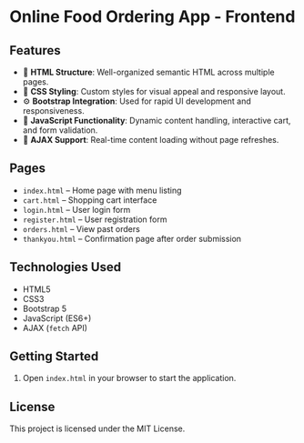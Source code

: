 
# Online Food Ordering App - Frontend

## Features

- 🧱 **HTML Structure**: Well-organized semantic HTML across multiple pages.
- 🎨 **CSS Styling**: Custom styles for visual appeal and responsive layout.
- ⚙️ **Bootstrap Integration**: Used for rapid UI development and responsiveness.
- 🧠 **JavaScript Functionality**: Dynamic content handling, interactive cart, and form validation.
- 🔄 **AJAX Support**: Real-time content loading without page refreshes.

## Pages

- `index.html` – Home page with menu listing
- `cart.html` – Shopping cart interface
- `login.html` – User login form
- `register.html` – User registration form
- `orders.html` – View past orders
- `thankyou.html` – Confirmation page after order submission

## Technologies Used

- HTML5
- CSS3
- Bootstrap 5
- JavaScript (ES6+)
- AJAX (`fetch` API)

## Getting Started


1. Open `index.html` in your browser to start the application.

## License

This project is licensed under the MIT License.
